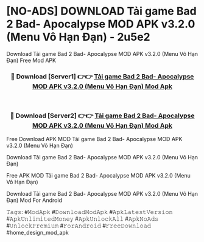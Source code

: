 # [NO-ADS] DOWNLOAD Tải game Bad 2 Bad- Apocalypse MOD APK v3.2.0 (Menu Vô Hạn Đạn) - 2u5e2
Download Tải game Bad 2 Bad- Apocalypse MOD APK v3.2.0 (Menu Vô Hạn Đạn) Free Mod APK

<div align="center">
<h3>🔴 Download [Server1] 👉👉 <a href="https://apk-comot.site?title=Tải_game_Bad_2_Bad-_Apocalypse_MOD_APK_v3.2.0_(Menu_Vô_Hạn_Đạn)">Tải game Bad 2 Bad- Apocalypse MOD APK v3.2.0 (Menu Vô Hạn Đạn) Mod Apk</a></h3><br>

<h3>🔴 Download [Server2] 👉👉 <a href="https://apk-comot.site?title=Tải_game_Bad_2_Bad-_Apocalypse_MOD_APK_v3.2.0_(Menu_Vô_Hạn_Đạn)">Tải game Bad 2 Bad- Apocalypse MOD APK v3.2.0 (Menu Vô Hạn Đạn) Mod Apk</a></h3>
</div>


Free Download APK MOD Tải game Bad 2 Bad- Apocalypse MOD APK v3.2.0 (Menu Vô Hạn Đạn)

Download Tải game Bad 2 Bad- Apocalypse MOD APK v3.2.0 (Menu Vô Hạn Đạn) 

Free APK MOD Tải game Bad 2 Bad- Apocalypse MOD APK v3.2.0 (Menu Vô Hạn Đạn) 

Download Tải game Bad 2 Bad- Apocalypse MOD APK v3.2.0 (Menu Vô Hạn Đạn) Mod For Android

𝚃𝚊𝚐𝚜: #𝙼𝚘𝚍𝙰𝚙𝚔 #𝙳𝚘𝚠𝚗𝚕𝚘𝚊𝚍𝙼𝚘𝚍𝙰𝚙𝚔 #𝙰𝚙𝚔𝙻𝚊𝚝𝚎𝚜𝚝𝚅𝚎𝚛𝚜𝚒𝚘𝚗 #𝙰𝚙𝚔𝚄𝚗𝚕𝚒𝚖𝚒𝚝𝚎𝚍𝙼𝚘𝚗𝚎𝚢 #𝙰𝚙𝚔𝚄𝚗𝚕𝚘𝚌𝚔𝙰𝚕𝚕 #𝙰𝚙𝚔𝙽𝚘𝙰𝚍𝚜 #𝚄𝚗𝚕𝚘𝚌𝚔𝙿𝚛𝚎𝚖𝚒𝚞𝚖 #𝙵𝚘𝚛𝙰𝚗𝚍𝚛𝚘𝚒𝚍 #𝙵𝚛𝚎𝚎𝙳𝚘𝚠𝚗𝚕𝚘𝚊𝚍 #home_design_mod_apk